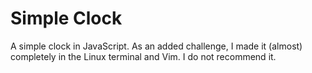 # Simple Clock
A simple clock in JavaScript. As an added challenge, I made it (almost) completely in the Linux terminal and Vim. I do not recommend it.
